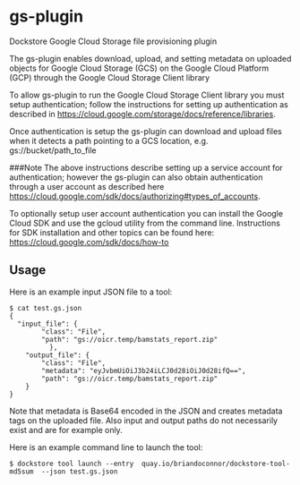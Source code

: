 # gs-plugin
Dockstore Google Cloud Storage file provisioning plugin

The gs-plugin enables download, upload, and setting metadata on uploaded objects for
Google Cloud Storage (GCS) on the Google Cloud Platform (GCP) through the Google Cloud Storage Client library 

To allow gs-plugin to run the Google Cloud Storage Client library you must setup authentication;
follow the instructions for setting up authentication as described in 
https://cloud.google.com/storage/docs/reference/libraries. 

Once authentication is setup the gs-plugin can download and upload files
when it detects a path pointing to a GCS location, e.g. gs://bucket/path_to_file

###Note
The above instructions describe setting up a service account for authentication; 
however the gs-plugin can also obtain authentication through a user account
as described here https://cloud.google.com/sdk/docs/authorizing#types_of_accounts. 

To optionally setup user account authentication you can install the Google Cloud SDK and use
the gcloud utility from the command line. Instructions for SDK installation and other topics 
can be found here: https://cloud.google.com/sdk/docs/how-to


## Usage

Here is an example input JSON file to a tool:
```
$ cat test.gs.json
{
  "input_file": {
        "class": "File",
        "path": "gs://oicr.temp/bamstats_report.zip"
          },
    "output_file": {
        "class": "File",
        "metadata": "eyJvbmUiOiJ3b24iLCJ0d28iOiJ0d28ifQ==",
        "path": "gs://oicr.temp/bamstats_report.zip"
    }
}
```
Note that metadata is Base64 encoded in the JSON and creates metadata tags on the uploaded file.
Also input and output paths do not necessarily exist and are for example only.

Here is an example command line to launch the tool:
```
$ dockstore tool launch --entry  quay.io/briandoconnor/dockstore-tool-md5sum  --json test.gs.json
```





